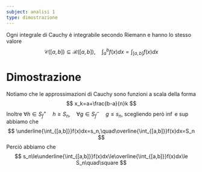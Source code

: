 ```yaml
---
subject: analisi 1
type: dimostrazione
---
```

Ogni integrale di Cauchy è integrabile secondo Riemann e hanno lo stesso valore
$$
\mathcal{C}([a,b])\subseteq\mathcal{R}([a,b]),\quad\int_a^bf(x)dx=\int_{[a,b]}f(x)dx
$$
# Dimostrazione
Notiamo che le approssimazioni di Cauchy sono funzioni a scala della forma
$$
x_k=a+\frac{b-a}{n}k
$$
Inoltre $\forall h\in S_f^+\quad h\ge S_n,\quad\forall g\in S_f^-\quad g\le s_n$, scegliendo però $\inf$ e $\sup$ abbiamo che
$$
\underline{\int_{[a,b]}}f(x)dx=s_n,\quad\overline{\int_{[a,b]}}f(x)dx=S_n
$$
Perciò abbiamo che
$$
s_n\le\underline{\int_{[a,b]}}f(x)dx\le\overline{\int_{[a,b]}}f(x)dx\le S_n\quad\square
$$